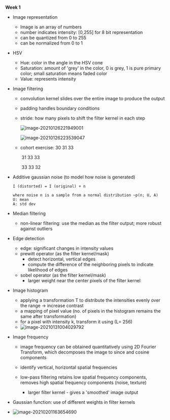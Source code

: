 **Week 1**

- Image representation

  - Image is an array of numbers
  - number indicates intensity: [0,255] for 8 bit representation
  - can be quantized from 0 to 255
  - can be normalized from 0 to 1 

- HSV

  - Hue: color in the angle in the HSV cone
  - Saturation: amount of 'grey' in the color, 0 is grey, 1 is pure primary color; small saturation means faded color
  - Value: represents intensity

- Image filtering

  - convolution kernel slides over the entire image to produce the output

  - padding handles boundary conditions

  - stride: how many pixels to shift the filter kernel in each step

    ![image-20210126221949001](C:\Users\ianli\AppData\Roaming\Typora\typora-user-images\image-20210126221949001.png)

    ![image-20210126223539047](C:\Users\ianli\AppData\Roaming\Typora\typora-user-images\image-20210126223539047.png)

  - cohort exercise: 30 31 33

    ​                          31 33 33

    ​                          33 33 32

- Additive gaussian noise (to model how noise is generated)

  ```
  I (distorted) = I (original) + n 
  
  where noise n is a sample from a normal distribution ~p(n; U, A)
  U: mean
  A: std dev
  ```

- Median filtering

  - non-linear filtering: use the median as the filter output; more robust against outliers

- Edge detection

  - edge: significant changes in intensity values 
  - prewitt operator (as the filter kernel/mask)
    - detect horizontal, vertical edges
    - compute the difference of the neighboring pixels to indicate likelihood of edges 
  - sobel operator (as the filter kernel/mask)
    - larger weight near the center pixels of the filter kernel 

- Image histogram

  - applying a transformation T to distribute the intensities evenly over the range -> increase contrast
  - a mapping of pixel value (no. of pixels in the histogram remains the same after transformation)
  - for a pixel with intensity k, transform it using (L= 256)
  - ![image-20210131004029792](C:\Users\ianli\AppData\Roaming\Typora\typora-user-images\image-20210131004029792.png)

- Image frequency

  - image frequency can be obtained quantitatively using 2D Fourier Transform, which decomposes the image to since and cosine components

  - identify vertical, horizontal spatial frequencies 

  - low-pass filtering retains low spatial frequency components, removes high spatial frequency components (noise, texture)

    - larger filter kernel - gives a 'smoothed' image output
- Gaussian function: use of different weights in filter kernels
    

- ![image-20210201163654690](C:\Users\ianli\AppData\Roaming\Typora\typora-user-images\image-20210201163654690.png)

